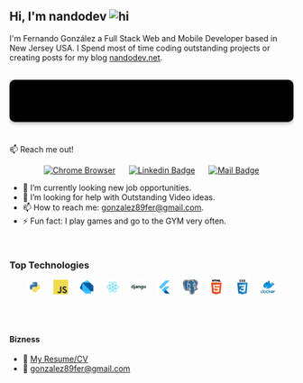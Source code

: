

## Hi, I'm nandodev <img src="https://user-images.githubusercontent.com/1303154/88677602-1635ba80-d120-11ea-84d8-d263ba5fc3c0.gif" width="28px" height="28px" alt="hi">

I'm Fernando González a Full Stack Web and Mobile Developer based in New Jersey USA. I Spend most of time coding outstanding projects or creating posts for my blog [nandodev.net](https://nandodev.net).

<br/>

<div style="width:100%;height:100px;overflow:hidden;position:relative;">
  <img src="assets/img/welcome-base.gif" alt="description_of_gif" style="width:100%; height:auto; object-fit: cover; position:absolute;  border-radius: 10px; box-shadow: 0 0 10px rgba(0, 0, 0, 0.5);">
</div>


:mailbox: Reach me out!




<div style="text-align:center;">

  [![Chrome Browser](https://img.shields.io/badge/Browser-nandodev.net-green?style=flat&logo=google-chrome&logoColor=white)](https://nandodev.net)
  <span style="margin: 0 10px;"> </span>
  [![Linkedin Badge](https://img.shields.io/badge/-FernandoGonzalez-0e76a8?style=flat&labelColor=0e76a8&logo=linkedin&logoColor=white)](https://www.linkedin.com/in/fgonzalez89/) 
  <span style="margin: 0 10px;"> </span>
    [![Mail Badge](https://img.shields.io/badge/-gonzalez89fer-c0392b?style=flat&labelColor=c0392b&logo=gmail&logoColor=white)](mailto:gonzalez89fer@gmail.com)

  <!-- [![Mail Badge](https://img.shields.io/badge/-@nandodev-e84393?style=flat&labelColor=e84393&logo=instagram&logoColor=white)](https://instagram.com/nandodev) 
  <span style="margin: 0 10px;"> </span> -->

</div>

<!-- TODO: Add last video link -->

- 🔭 I’m currently looking new job opportunities.
- 🤔 I’m looking for help with Outstanding Video ideas.
- 📫 How to reach me: gonzalez89fer@gmail.com.
- ⚡ Fun fact: I play games and go to the GYM very often.



</br>

### Top Technologies

<div style="display: flex; justify-content: center;">
  <img alt="Python" width="26px" src="https://github.com/github/explore/blob/main/topics/python/python.png?raw=true" style="margin: 0 10px;" />
  <img alt="JavaScript" width="26px" src="https://raw.githubusercontent.com/github/explore/80688e429a7d4ef2fca1e82350fe8e3517d3494d/topics/javascript/javascript.png" style="margin: 0 10px;" />
  <img alt="Dart" width="26px" src="https://github.com/github/explore/blob/main/topics/dart/dart.png?raw=true" style="margin: 0 10px;" />
  <img alt="React" width="26px" src="https://raw.githubusercontent.com/github/explore/80688e429a7d4ef2fca1e82350fe8e3517d3494d/topics/react/react.png" style="margin: 0 10px;" />
  <img alt="Django" width="26px" src="https://github.com/github/explore/blob/main/topics/django/django.png?raw=true" style="margin: 0 10px;" />
  <img alt="Flutter" width="26px" src="https://github.com/github/explore/blob/main/topics/flutter/flutter.png?raw=true" style="margin: 0 10px;" />
  <img alt="PostgreSQL" width="26px" src="https://github.com/github/explore/blob/main/topics/postgresql/postgresql.png?raw=true" style="margin: 0 10px;" />
  <img alt="HTML5" width="26px" src="https://raw.githubusercontent.com/github/explore/80688e429a7d4ef2fca1e82350fe8e3517d3494d/topics/html/html.png" style="margin: 0 10px;" />
  <img alt="CSS" width="26px" src="https://github.com/github/explore/blob/main/topics/css/css.png?raw=true" style="margin: 0 10px;" />
  <img alt="Docker" width="26px" src="https://github.com/github/explore/blob/main/topics/docker/docker.png?raw=true" style="margin: 0 10px;" />
</div>


</br>
</br>
</br>

#### Bizness
- :paperclip: [My Resume/CV](https://github.com/nandodev-net/nandodev-net/blob/main/assets/resume/nandodevResume.pdf)
- :email: gonzalez89fer@gmail.com

<!--
**nandodev-net/nandodev-net** is a ✨ _special_ ✨ repository because its `README.md` (this file) appears on your GitHub profile.

Here are some ideas to get you started:

- 🔭 I’m currently working on ...
- 🌱 I’m currently learning ...
- 👯 I’m looking to collaborate on ...
- 🤔 I’m looking for help with ...
- 💬 Ask me about ...
- 📫 How to reach me: ...
- 😄 Pronouns: ...
- ⚡ Fun fact: ...
-->